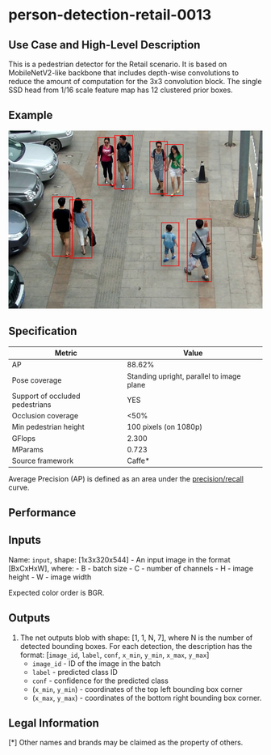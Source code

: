 # person-detection-retail-0013

## Use Case and High-Level Description

This is a pedestrian detector for the Retail scenario. It is based on MobileNetV2-like
backbone that includes depth-wise convolutions to reduce the amount of
computation for the 3x3 convolution block. The single SSD head from 1/16 scale
feature map has 12 clustered prior boxes.

## Example

![](./person-detection-retail-0013.png)

## Specification

| Metric                          | Value                                     |
|---------------------------------|-------------------------------------------|
| AP                              | 88.62%                                    |
| Pose coverage                   | Standing upright, parallel to image plane |
| Support of occluded pedestrians | YES                                       |
| Occlusion coverage              | <50%                                      |
| Min pedestrian height           | 100 pixels (on 1080p)                     |
| GFlops                          | 2.300                                     |
| MParams                         | 0.723                                     |
| Source framework                | Caffe*                                    |

Average Precision (AP) is defined as an area under
the [precision/recall](https://en.wikipedia.org/wiki/Precision_and_recall)
curve.

## Performance

## Inputs

Name: `input`, shape: [1x3x320x544] - An input image in the format [BxCxHxW],
   where:
    - B - batch size
    - C - number of channels
    - H - image height
    - W - image width

   Expected color order is BGR.

## Outputs

1. The net outputs blob with shape: [1, 1, N, 7], where N is the number of detected
   bounding boxes. For each detection, the description has the format:
   [`image_id`, `label`, `conf`, `x_min`, `y_min`, `x_max`, `y_max`]
    - `image_id` - ID of the image in the batch
    - `label` - predicted class ID
    - `conf` - confidence for the predicted class
    - (`x_min`, `y_min`) - coordinates of the top left bounding box corner
    - (`x_max`, `y_max`) - coordinates of the bottom right bounding box corner.

## Legal Information
[*] Other names and brands may be claimed as the property of others.
